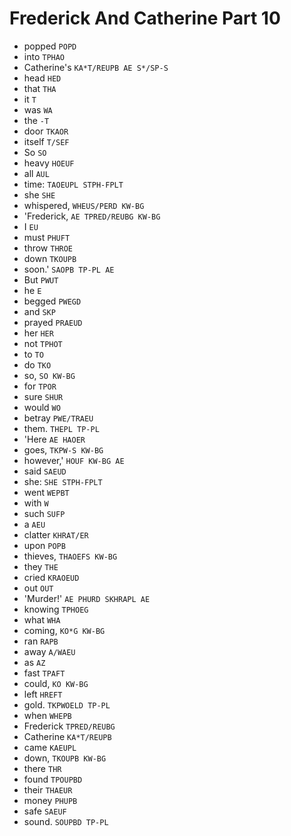 # Frederick And Catherine Part 10

* popped `POPD`
* into `TPHAO`
* Catherine's `KA*T/REUPB AE S*/SP-S`
* head `HED`
* that `THA`
* it `T`
* was `WA`
* the `-T`
* door `TKAOR`
* itself `T/SEF`
* So `SO`
* heavy `HOEUF`
* all `AUL`
* time: `TAOEUPL STPH-FPLT`
* she `SHE`
* whispered, `WHEUS/PERD KW-BG`
* 'Frederick, `AE TPRED/REUBG KW-BG`
* I `EU`
* must `PHUFT`
* throw `THROE`
* down `TKOUPB`
* soon.' `SAOPB TP-PL AE`
* But `PWUT`
* he `E`
* begged `PWEGD`
* and `SKP`
* prayed `PRAEUD`
* her `HER`
* not `TPHOT`
* to `TO`
* do `TKO`
* so, `SO KW-BG`
* for `TPOR`
* sure `SHUR`
* would `WO`
* betray `PWE/TRAEU`
* them. `THEPL TP-PL`
* 'Here `AE HAOER`
* goes, `TKPW-S KW-BG`
* however,' `HOUF KW-BG AE`
* said `SAEUD`
* she: `SHE STPH-FPLT`
* went `WEPBT`
* with `W`
* such `SUFP`
* a `AEU`
* clatter `KHRAT/ER`
* upon `POPB`
* thieves, `THAOEFS KW-BG`
* they `THE`
* cried `KRAOEUD`
* out `OUT`
* 'Murder!' `AE PHURD SKHRAPL AE`
* knowing `TPHOEG`
* what `WHA`
* coming, `KO*G KW-BG`
* ran `RAPB`
* away `A/WAEU`
* as `AZ`
* fast `TPAFT`
* could, `KO KW-BG`
* left `HREFT`
* gold. `TKPWOELD TP-PL`
* when `WHEPB`
* Frederick `TPRED/REUBG`
* Catherine `KA*T/REUPB`
* came `KAEUPL`
* down, `TKOUPB KW-BG`
* there `THR`
* found `TPOUPBD`
* their `THAEUR`
* money `PHUPB`
* safe `SAEUF`
* sound. `SOUPBD TP-PL`
